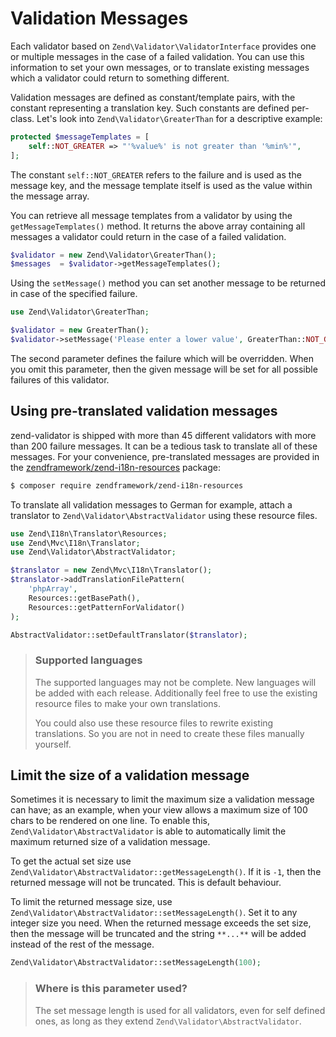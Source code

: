 # Validation Messages

Each validator based on `Zend\Validator\ValidatorInterface` provides one or
multiple messages in the case of a failed validation. You can use this
information to set your own messages, or to translate existing messages which a
validator could return to something different.

Validation messages are defined as constant/template pairs, with the constant
representing a translation key. Such constants are defined per-class.  Let's
look into `Zend\Validator\GreaterThan` for a descriptive example:

```php
protected $messageTemplates = [
    self::NOT_GREATER => "'%value%' is not greater than '%min%'",
];
```

The constant `self::NOT_GREATER` refers to the failure and is used as the
message key, and the message template itself is used as the value within the
message array.

You can retrieve all message templates from a validator by using the
`getMessageTemplates()` method. It returns the above array containing all
messages a validator could return in the case of a failed validation.

```php
$validator = new Zend\Validator\GreaterThan();
$messages  = $validator->getMessageTemplates();
```

Using the `setMessage()` method you can set another message to be returned in
case of the specified failure.

```php
use Zend\Validator\GreaterThan;

$validator = new GreaterThan();
$validator->setMessage('Please enter a lower value', GreaterThan::NOT_GREATER);
```

The second parameter defines the failure which will be overridden. When you omit
this parameter, then the given message will be set for all possible failures of
this validator.

## Using pre-translated validation messages

zend-validator is shipped with more than 45 different validators with more than
200 failure messages. It can be a tedious task to translate all of these
messages. For your convenience, pre-translated messages are provided in the
[zendframework/zend-i18n-resources](https://docs.zendframework.com/zend-i18n-resources/)
package:

```bash
$ composer require zendframework/zend-i18n-resources
```

To translate all validation messages to German for example, attach a translator
to `Zend\Validator\AbstractValidator` using these resource files.

```php
use Zend\I18n\Translator\Resources;
use Zend\Mvc\I18n\Translator;
use Zend\Validator\AbstractValidator;

$translator = new Zend\Mvc\I18n\Translator();
$translator->addTranslationFilePattern(
    'phpArray',
    Resources::getBasePath(),
    Resources::getPatternForValidator()
);

AbstractValidator::setDefaultTranslator($translator);
```

> ### Supported languages
>
> The supported languages may not be complete. New languages will be added with
> each release. Additionally feel free to use the existing resource files to
> make your own translations.
>
> You could also use these resource files to rewrite existing translations. So
> you are not in need to create these files manually yourself.

## Limit the size of a validation message

Sometimes it is necessary to limit the maximum size a validation message can
have; as an example, when your view allows a maximum size of 100 chars to be
rendered on one line. To enable this, `Zend\Validator\AbstractValidator`
is able to automatically limit the maximum returned size of a validation
message.

To get the actual set size use `Zend\Validator\AbstractValidator::getMessageLength()`.
If it is `-1`, then the returned message will not be truncated. This is default
behaviour.

To limit the returned message size, use `Zend\Validator\AbstractValidator::setMessageLength()`.
Set it to any integer size you need. When the returned message exceeds the set
size, then the message will be truncated and the string `**...**` will be added
instead of the rest of the message.

```php
Zend\Validator\AbstractValidator::setMessageLength(100);
```

> ### Where is this parameter used?
>
> The set message length is used for all validators, even for self defined ones,
> as long as they extend `Zend\Validator\AbstractValidator`.
